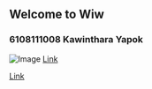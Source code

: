 ## Welcome to Wiw
### 6108111008 Kawinthara Yapok
![Image](http://kawintharawiw.github.io/Myprofile/123.jpg)
[Link](https://www.facebook.com/kawintara.wiw)

[Link](https://kawintharawiw.github.io/Myprofile/hello.htm?fbclid=IwAR2849xIUKhcYBrA6gVYzaUhja964jz_2GDTtucL-HXWaWso74bWAuOG1Jk)


